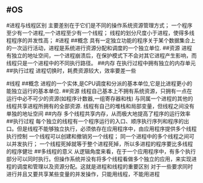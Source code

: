 #OS
---

#进程与线程区别
主要差别在于它们是不同的操作系统资源管理方式；
一个程序至少有一个进程,一个进程至少有一个线程；
线程的划分尺度小于进程，使得多线程程序的并发性高；
#进程
##概念
具有一定独立功能的程序关于某个数据集合上的一次运行活动，进程是系统进行资源分配和调度的一个独立单位.
##资源
进程有独立的地址空间，一个进程崩溃后，在保护模式下不会对其它进程产生影响，而线程只是一个进程中的不同执行路径。
##内存
在执行过程中拥有独立的内存单元
##执行过程
进程切换时，耗费资源较大，效率要差一些

#线程
##概念
进程的一个实体,是CPU调度和分派的基本单位,它是比进程更小的能独立运行的基本单位.
##资源
线程自己基本上不拥有系统资源，只拥有一点在运行中必不可少的资源(如程序计数器,一组寄存器和栈)
与同属一个进程的其他的线程共享进程所拥有的全部资源.
线程有自己的堆栈和局部变量，但线程之间没有单独的地址空间
##内存
多个线程共享内存，从而极大地提高了程序的运行效率
##执行过程
每个独立的线程有一个程序运行的入口、顺序执行序列和程序的出口。但是线程不能够独立执行，必须依存在应用程序中，由应用程序提供多个线程执行控制
一个线程可以创建和撤销另一个线程；
同一个进程中的多个线程之间可以并发执行；
一个线程死掉就等于整个进程死掉，所以多进程的程序要比多线程的程序健壮
##多线程的意义
从逻辑角度来看，在于一个应用程序中，有多个执行部分可以同时执行。但操作系统并没有将多个线程看做多个独立的应用，来实现进程的调度和管理以及资源分配。这就是进程和线程的重要区别
对于一些要求同时进行并且又要共享某些变量的并发操作，只能用线程，不能用进程























